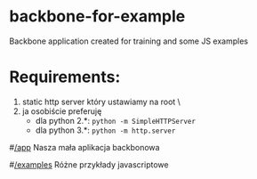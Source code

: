 backbone-for-example
====================

Backbone application created for training and some JS examples 

# Requirements: #

1. static http server który ustawiamy na root \ 
2. ja osobiście preferuję 
	- dla python 2.*: `python -m SimpleHTTPServer` 
	- dla python 3.*: `python -m http.server`


#[/app](http://localhost:8080/app) 
Nasza mała aplikacja backbonowa

#[/examples](http://localhost:8080/examples) 
Różne przykłady javascriptowe
